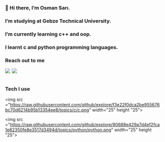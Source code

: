 ### 👋 Hi there, I’m Osman Sarı.
### I’m studying at Gebze Technical University.
### I’m currently learning c++ and oop.
### I learnt c and python programming languages.

### Reach out to me 
[<img width="22" src="https://unpkg.com/simple-icons@v7/icons/linkedin.svg" align ="left" />][linkedin]
[<img width="22" src="https://unpkg.com/simple-icons@v7/icons/twitter.svg" align ="left" />][twitter]

<br />
<br />

### Tech I use

<img src ="https://raw.githubusercontent.com/github/explore/f3e22f0dca2be955676bc70d6214b95b13354ee8/topics/c/c.png" width="25" height "25">

<img src ="https://raw.githubusercontent.com/github/explore/80688e429a7d4ef2fca1e82350fe8e3517d3494d/topics/python/python.png" width="25" height "25">


[linkedin]: https://www.linkedin.com/in/osman-sar%C4%B1-95761023a/
[twitter]: https://twitter.com/osman_sarri
